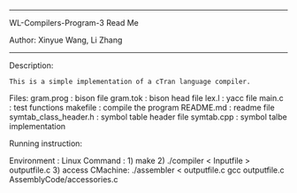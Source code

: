 *****************************************************

WL-Compilers-Program-3 Read Me

Author: Xinyue Wang, Li Zhang

*****************************************************
Description:

	This is a simple implementation of a cTran language compiler.

Files:
gram.prog						: bison file
gram.tok 						: bison head file 
lex.l 							: yacc file
main.c 							: test functions
makefile						: compile the program
README.md 						: readme file
symtab_class_header.h 			: symbol table header file
symtab.cpp 						: symbol talbe implementation


Running instruction:

Environment						: Linux
Command  						: 1) make
								  2) ./compiler < Inputfile > outputfile.c
								  3) access CMachine:
								  	./assembler < outputfile.c
								  	gcc outputfile.c AssemblyCode/accessories.c
